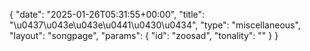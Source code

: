 {
    "date": "2025-01-26T05:31:55+00:00",
    "title": "\u0437\u043e\u043e\u0441\u0430\u0434",
    "type": "miscellaneous",
    "layout": "songpage",
    "params": {
        "id": "zoosad",
        "tonality": ""
    }
}